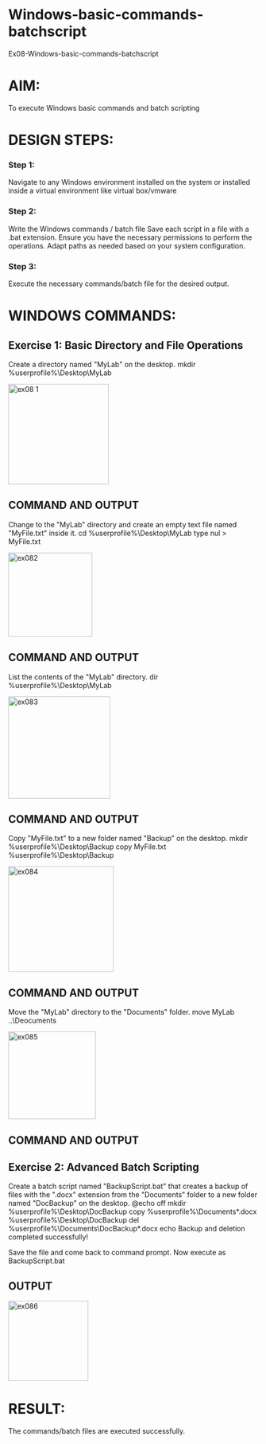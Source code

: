 # Windows-basic-commands-batchscript
Ex08-Windows-basic-commands-batchscript

# AIM:
To execute Windows basic commands and batch scripting

# DESIGN STEPS:

### Step 1:

Navigate to any Windows environment installed on the system or installed inside a virtual environment like virtual box/vmware 

### Step 2:

Write the Windows commands / batch file
Save each script in a file with a .bat extension.
Ensure you have the necessary permissions to perform the operations.
Adapt paths as needed based on your system configuration.
### Step 3:

Execute the necessary commands/batch file for the desired output. 




# WINDOWS COMMANDS:
## Exercise 1: Basic Directory and File Operations
Create a directory named "MyLab" on the desktop.
mkdir %userprofile%\Desktop\MyLab


<img width="202" alt="ex08 1" src="https://github.com/jayaseelan2006/Windows-basic-commands-batchscript/assets/151389443/98040f6d-4cd9-4c62-9df9-6893b2472e28">


## COMMAND AND OUTPUT

Change to the "MyLab" directory and create an empty text file named "MyFile.txt" inside it.
cd %userprofile%\Desktop\MyLab
type nul > MyFile.txt


<img width="169" alt="ex082" src="https://github.com/jayaseelan2006/Windows-basic-commands-batchscript/assets/151389443/80e67b0c-e23f-4c5a-9c41-2572ea30bd43">


## COMMAND AND OUTPUT

List the contents of the "MyLab" directory.
dir %userprofile%\Desktop\MyLab


<img width="205" alt="ex083" src="https://github.com/jayaseelan2006/Windows-basic-commands-batchscript/assets/151389443/af828746-aa6f-4d93-a024-64018daceece">



## COMMAND AND OUTPUT

Copy "MyFile.txt" to a new folder named "Backup" on the desktop.
mkdir %userprofile%\Desktop\Backup
copy MyFile.txt %userprofile%\Desktop\Backup


<img width="212" alt="ex084" src="https://github.com/jayaseelan2006/Windows-basic-commands-batchscript/assets/151389443/3c787a84-0dc7-40c0-95e2-795b6be5bd5f">



## COMMAND AND OUTPUT

Move the "MyLab" directory to the "Documents" folder.
move MyLab ..\Deocuments


<img width="176" alt="ex085" src="https://github.com/jayaseelan2006/Windows-basic-commands-batchscript/assets/151389443/4661e13c-7ec3-4d94-99b4-97db91e3c95e">




## COMMAND AND OUTPUT


## Exercise 2: Advanced Batch Scripting
Create a batch script named "BackupScript.bat" that creates a backup of files with the ".docx" extension from the "Documents" folder to a new folder named "DocBackup" on the desktop.
@echo off
mkdir %userprofile%\Desktop\DocBackup
copy %userprofile%\Documents\*.docx %userprofile%\Desktop\DocBackup
del %userprofile%\Documents\DocBackup\*.docx
echo Backup and deletion completed successfully!

Save the file and come back to command prompt.
Now execute as
BackupScript.bat

## OUTPUT

<img width="161" alt="ex086" src="https://github.com/jayaseelan2006/Windows-basic-commands-batchscript/assets/151389443/3a4bdf29-9979-4c2d-b503-77f58d83e8cd">

# RESULT:
The commands/batch files are executed successfully.

